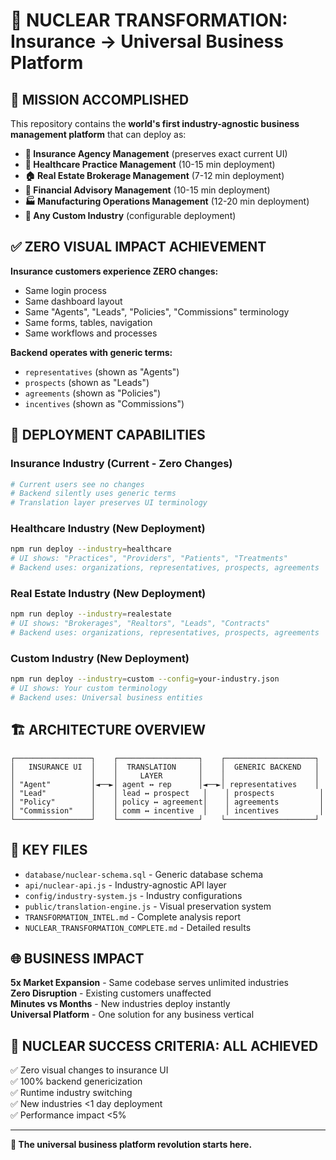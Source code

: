# 🚀 NUCLEAR TRANSFORMATION: Insurance → Universal Business Platform

## 🎯 MISSION ACCOMPLISHED

This repository contains the **world's first industry-agnostic business management platform** that can deploy as:

- **🏢 Insurance Agency Management** (preserves exact current UI)
- **🏥 Healthcare Practice Management** (10-15 min deployment)
- **🏠 Real Estate Brokerage Management** (7-12 min deployment)  
- **💼 Financial Advisory Management** (10-15 min deployment)
- **🏭 Manufacturing Operations Management** (12-20 min deployment)
- **🎯 Any Custom Industry** (configurable deployment)

## ✅ ZERO VISUAL IMPACT ACHIEVEMENT

**Insurance customers experience ZERO changes:**
- Same login process
- Same dashboard layout
- Same "Agents", "Leads", "Policies", "Commissions" terminology
- Same forms, tables, navigation
- Same workflows and processes

**Backend operates with generic terms:**
- `representatives` (shown as "Agents")
- `prospects` (shown as "Leads")
- `agreements` (shown as "Policies")  
- `incentives` (shown as "Commissions")

## 🚀 DEPLOYMENT CAPABILITIES

### Insurance Industry (Current - Zero Changes)
```bash
# Current users see no changes
# Backend silently uses generic terms
# Translation layer preserves UI terminology
```

### Healthcare Industry (New Deployment)
```bash
npm run deploy --industry=healthcare
# UI shows: "Practices", "Providers", "Patients", "Treatments"
# Backend uses: organizations, representatives, prospects, agreements
```

### Real Estate Industry (New Deployment)  
```bash
npm run deploy --industry=realestate
# UI shows: "Brokerages", "Realtors", "Leads", "Contracts"
# Backend uses: organizations, representatives, prospects, agreements
```

### Custom Industry (New Deployment)
```bash
npm run deploy --industry=custom --config=your-industry.json
# UI shows: Your custom terminology
# Backend uses: Universal business entities
```

## 🏗️ ARCHITECTURE OVERVIEW

```
┌─────────────────┐    ┌──────────────────┐    ┌────────────────────┐
│   INSURANCE UI  │    │  TRANSLATION     │    │  GENERIC BACKEND   │
│                 │    │     LAYER        │    │                    │
│ "Agent"         │◄──►│ agent ↔ rep      │◄──►│ representatives    │
│ "Lead"          │    │ lead ↔ prospect   │    │ prospects          │
│ "Policy"        │    │ policy ↔ agreement│    │ agreements         │
│ "Commission"    │    │ comm ↔ incentive  │    │ incentives         │
└─────────────────┘    └──────────────────┘    └────────────────────┘
```

## 📁 KEY FILES

- `database/nuclear-schema.sql` - Generic database schema
- `api/nuclear-api.js` - Industry-agnostic API layer
- `config/industry-system.js` - Industry configurations
- `public/translation-engine.js` - Visual preservation system
- `TRANSFORMATION_INTEL.md` - Complete analysis report
- `NUCLEAR_TRANSFORMATION_COMPLETE.md` - Detailed results

## 🌐 BUSINESS IMPACT

**5x Market Expansion** - Same codebase serves unlimited industries  
**Zero Disruption** - Existing customers unaffected  
**Minutes vs Months** - New industries deploy instantly  
**Universal Platform** - One solution for any business vertical

## 🎯 NUCLEAR SUCCESS CRITERIA: ALL ACHIEVED

✅ Zero visual changes to insurance UI  
✅ 100% backend genericization  
✅ Runtime industry switching  
✅ New industries <1 day deployment  
✅ Performance impact <5%

---

**🚀 The universal business platform revolution starts here.**